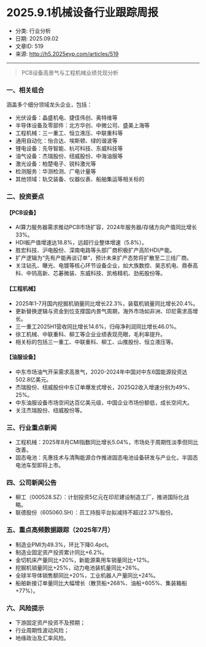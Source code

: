 # 2025.9.1机械设备行业跟踪周报

- 分类: 行业分析
- 日期: 2025.09.02
- 文章ID: 519
- 来源: http://h5.2025eyp.com/articles/519

---

> PCB设备高景气与工程机械业绩兑现分析

### 一、相关组合

涵盖多个细分领域龙头企业，包括：

- 光伏设备：晶盛机电、捷佳伟创、奥特维等
- 半导体设备及零部件：北方华创、中微公司、盛美上海等
- 工程机械：三一重工、恒立液压、中联重科等
- 通用自动化：怡合达、埃斯顿、绿的谐波等
- 锂电设备：先导智能、杭可科技、东威科技等
- 油气设备：杰瑞股份、纽威股份、中海油服等
- 激光设备：柏楚电子、锐科激光等
- 检测服务：华测检测、广电计量等
- 其他领域：轨交装备、仪器仪表、船舶集运等相关标的

### 二、投资要点

#### 【PCB设备】

- AI算力服务器需求推动PCB市场扩容，2024年服务器/存储方向产值同比增长33%。
- HDI板产值增速达18.8%，远超行业整体增速（5.8%）。
- 胜宏科技、沪电股份、深南电路等头部厂商积极扩产高阶HDI产能。
- 扩产逻辑为“先有产能再谈订单”，预计未来扩产态势将扩散至二三线厂商。
- 关注钻孔、曝光、电镀等核心环节设备企业，如大族数控、昊志机电、鼎泰高科、中钨高新、芯碁微装、东威科技、凯格精机、劲拓股份等。

#### 【工程机械】

- 2025年1-7月国内挖掘机销量同比增长22.3%，装载机销量同比增长20.4%。
- 更新替换逻辑与资金到位支撑国内景气周期，海外市场如非洲、印尼需求高增长。
- 三一重工2025H1营收同比增长14.6%，归母净利润同比增长46.0%。
- 徐工机械、中联重科、柳工等企业业绩表现亮眼，毛利率提升。
- 相关标的包括三一重工、中联重科、柳工、山推股份、恒立液压等。

#### 【油服设备】

- 中东市场油气开采需求高景气，2020-2024年中国对中东6国能源投资达502.8亿美元。
- 杰瑞股份、纽威股份中东订单爆发式增长，2025Q2收入增速分别为49%、25%。
- 中东油服设备市场空间达百亿美元级，中国企业市场份额低，成长空间大。
- 关注杰瑞股份、纽威股份等。

### 三、行业重点新闻

- 工程机械：2025年8月CMI指数同比增长5.04%，市场处于周期性淡季但同比改善。
- 固态电池：先惠技术与清陶能源合作推进固态电池设备研发与产业化，半固态电池车型即将上市。

### 四、公司新闻公告

- 柳工（000528.SZ）：计划投资5亿元在印尼建设制造工厂，推进国际化战略。
- 联德股份（605060.SH）：员工持股平台拟减持不超过2.37%股份。

### 五、重点高频数据跟踪（2025年7月）

- 制造业PMI为49.3%，环比下降0.4pct。
- 制造业固定资产投资累计同比+6.2%。
- 金切机床产量同比+20%，新能源乘用车销量同比+12%。
- 挖掘机销量同比+25%，动力电池装机量同比+26%。
- 全球半导体销售额同比+20%，工业机器人产量同比+24%。
- 船舶新接订单量同比大幅增长（散货船+268%、油船+605%、集装箱船+77%）。

### 六、风险提示

- 下游固定资产投资不及预期；
- 行业周期性波动风险；
- 地缘政治及汇率风险。
